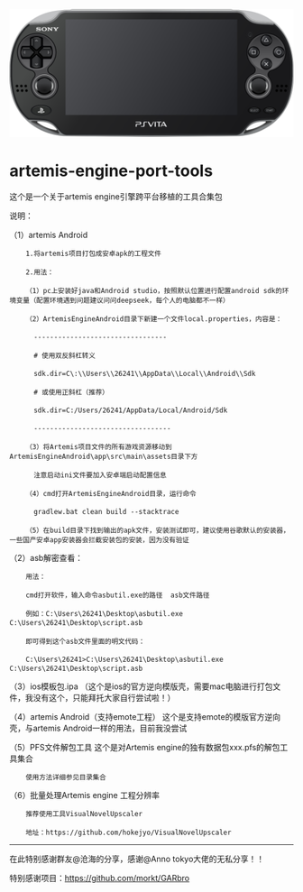 ![Artemis Engine Logo](https://github.com/ATSPwang618/artemis-engine-port-tools/blob/main/PlayStation_Vita_illustration.svg.png)
# artemis-engine-port-tools
这个是一个关于artemis engine引擎跨平台移植的工具合集包

说明：

（1）artemis Android

        1.将artemis项目打包成安卓apk的工程文件

        2.用法：

        （1）pc上安装好java和Android studio，按照默认位置进行配置android sdk的环境变量（配置环境遇到问题建议问问deepseek，每个人的电脑都不一样）
        
        （2）ArtemisEngineAndroid目录下新建一个文件local.properties，内容是：
        
          ---------------------------------
          
          # 使用双反斜杠转义
          
          sdk.dir=C\:\\Users\\26241\\AppData\\Local\\Android\\Sdk
          
          # 或使用正斜杠（推荐）
          
          sdk.dir=C:/Users/26241/AppData/Local/Android/Sdk
          
          ----------------------------------
          
        （3）将Artemis项目文件的所有游戏资源移动到ArtemisEngineAndroid\app\src\main\assets目录下方
        
          注意启动ini文件要加入安卓端启动配置信息
          
        （4）cmd打开ArtemisEngineAndroid目录，运行命令
        
          gradlew.bat clean build --stacktrace
          
        （5）在build目录下找到输出的apk文件，安装测试即可，建议使用谷歌默认的安装器，一些国产安卓app安装器会拦截安装包的安装，因为没有验证

（2）asb解密查看：

        用法：
        
        cmd打开软件，输入命令asbutil.exe的路径  asb文件路径
        
        例如：C:\Users\26241\Desktop\asbutil.exe C:\Users\26241\Desktop\script.asb
        
        即可得到这个asb文件里面的明文代码：
        
        C:\Users\26241>C:\Users\26241\Desktop\asbutil.exe C:\Users\26241\Desktop\script.asb

（3）ios模板包.ipa
        （这个是ios的官方逆向模版壳，需要mac电脑进行打包文件，我没有这个，只能拜托大家自行尝试啦！）

（4）artemis Android（支持emote工程）
        这个是支持emote的模版官方逆向壳，与artemis Android一样的用法，目前我没尝试

（5）PFS文件解包工具
        这个是对Artemis engine的独有数据包xxx.pfs的解包工具集合

        使用方法详细参见目录集合
（6）批量处理Artemis engine 工程分辨率

        推荐使用工具VisualNovelUpscaler
        
        地址：https://github.com/hokejyo/VisualNovelUpscaler













-----------------------------------------------
 在此特别感谢群友@沧海的分享，感谢@Anno tokyo大佬的无私分享！！

 
 特别感谢项目：https://github.com/morkt/GARbro
 
        





        
        
